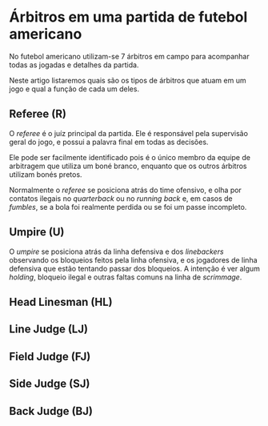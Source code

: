 # Árbitros em uma partida de futebol americano

No futebol americano utilizam-se 7 árbitros em campo para acompanhar todas as jogadas e detalhes da partida. 

Neste artigo listaremos quais são os tipos de árbitros que atuam em um jogo e qual a função de cada um deles.

## Referee (R)

O _referee_ é o juíz principal da partida. Ele é responsável pela supervisão geral do jogo, e possui a palavra final em todas as decisões.

Ele pode ser facilmente identificado pois é o único membro da equipe de arbitragem que utiliza um boné branco, enquanto que os outros árbitros utilizam bonés pretos.

Normalmente o _referee_ se posiciona atrás do time ofensivo, e olha por contatos ilegais no _quarterback_ ou no _running back_ e, em casos de _fumbles_, se a bola foi realmente perdida ou se foi um passe incompleto.

## Umpire (U)

O _umpire_ se posiciona atrás da linha defensiva e dos _linebackers_ observando os bloqueios feitos pela linha ofensiva, e os jogadores de linha defensiva que estão tentando passar dos bloqueios. A intenção é ver algum _holding_, bloqueio ilegal e outras faltas comuns na linha de _scrimmage_.

## Head Linesman (HL)



## Line Judge (LJ)

## Field Judge (FJ)

## Side Judge (SJ)

## Back Judge (BJ)

